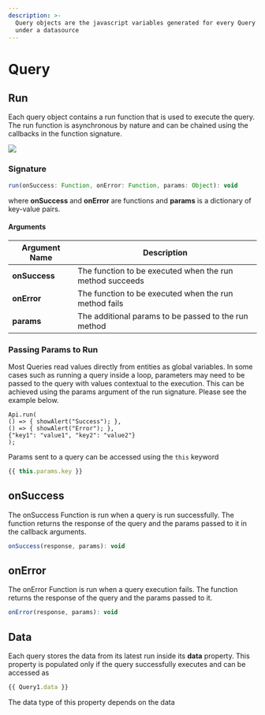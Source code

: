 ```yaml
---
description: >-
  Query objects are the javascript variables generated for every Query created
  under a datasource
---
```


# Query

## Run

Each query object contains a run function that is used to execute the query. The run function is asynchronous by nature and can be chained using the callbacks in the function signature.

![](../.gitbook/assets/chaining.gif)

### Signature

```javascript
run(onSuccess: Function, onError: Function, params: Object): void
```

where **onSuccess** and **onError** are functions and **params** is a dictionary of key-value pairs.

#### Arguments

| Argument Name | Description                                              |
| ------------- | -------------------------------------------------------- |
| **onSuccess** | The function to be executed when the run method succeeds |
| **onError**   | The function to be executed when the run method fails    |
| **params**    | The additional params to be passed to the run method     |

### Passing Params to Run

Most Queries read values directly from entities as global variables. In some cases such as running a query inside a loop, parameters may need to be passed to the query with values contextual to the execution. This can be achieved using the params argument of the run signature. Please see the example below.

```
Api.run(
() => { showAlert("Success"); }, 
() => { showAlert("Error"); },
{"key1": "value1", "key2": "value2"}
);
```

Params sent to a query can be accessed using the `this` keyword

```javascript
{{ this.params.key }}
```

## onSuccess

The onSuccess Function is run when a query is run successfully. The function returns the response of the query and the params passed to it in the callback arguments.

```javascript
onSuccess(response, params): void
```

## onError

The onError Function is run when a query execution fails. The function returns the response of the query and the params passed to it.

```javascript
onError(response, params): void
```

## Data

Each query stores the data from its latest run inside its **data** property. This property is populated only if the query successfully executes and can be accessed as

```javascript
{{ Query1.data }}
```

The data type of this property depends on the data
